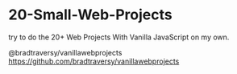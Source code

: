 # 20-Small-Web-Projects
try to do the 20+ Web Projects With Vanilla JavaScript on my own. 

@bradtraversy/vanillawebprojects
https://github.com/bradtraversy/vanillawebprojects
